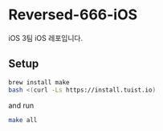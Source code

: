 # Reversed-666-iOS
iOS 3팀 iOS 레포입니다.

## Setup
```sh
brew install make
bash <(curl -Ls https://install.tuist.io)
```

and run
```sh
make all
```
